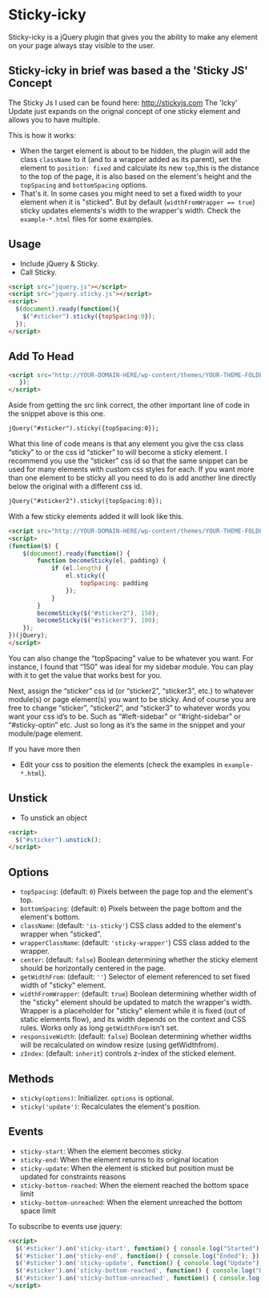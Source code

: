 # Sticky-icky

Sticky-icky is a jQuery plugin that gives you the ability to make any element on your page always stay visible to the user.

## Sticky-icky in brief was based a the 'Sticky JS' Concept  

The Sticky Js I used can be found here: http://stickyjs.com
The 'Icky' Update just expands on the orignal concept of one sticky element and allows you to have multiple.

This is how it works:

- When the target element is about to be hidden, the plugin will add the class `className` to it (and to a wrapper added as its parent), set the element to `position: fixed` and calculate its new `top`,this is the distance to the top of the page, it is also based on the element's height and the `topSpacing` and `bottomSpacing` options.
- That's it. 
In some cases you might need to set a fixed width to your element when it is "sticked".
But by default (`widthFromWrapper == true`) sticky updates elements's width to the wrapper's width.
Check the `example-*.html` files for some examples.

## Usage

- Include jQuery & Sticky.
- Call Sticky.

```html
<script src="jquery.js"></script>
<script src="jquery.sticky.js"></script>
<script>
  $(document).ready(function(){
    $("#sticker").sticky({topSpacing:0});
  });
</script>
```

## Add To Head
```html
<script src="http://YOUR-DOMAIN-HERE/wp-content/themes/YOUR-THEME-FOLDER-NAME-HERE/js/jquery.sticky.js"></script> <script>   jQuery(document).ready(function(){ jQuery("#sticker").sticky({topSpacing:200});
   });
</script>
```
Aside from getting the src link correct, the other important line of code in the snippet above is this one.
```html
jQuery("#sticker").sticky({topSpacing:0});
```
What this line of code means is that any element you give the css class “sticky” to or the css id “sticker” to will become a sticky element. I recommend you use the “sticker” css id so that the same snippet can be used for many elements with custom css styles for each.
If you want more than one element to be sticky all you need to do is add another line directly below the original with a different css id.
```html
jQuery("#sticker2").sticky({topSpacing:0});
```
With a few sticky elements added it will look like this.
```html
<script src="http://YOUR-DOMAIN-HERE/wp-content/themes/YOUR-THEME-FOLDER-NAME-HERE/js/jquery.sticky.js"></script>
<script>
(function($) {
    $(document).ready(function() {
        function becomeSticky(el, padding) {
            if (el.length) {
                el.sticky({
                    topSpacing: padding
                });
            }
        }
        becomeSticky($("#sticker2"), 150);
        becomeSticky($("#sticker3"), 100);
    });
})(jQuery);
</script>
```
You can also change the “topSpacing” value to be whatever you want. For instance, I found that “150” was ideal for my sidebar module. You can play with it to get the value that works best for you.

Next, assign the “sticker” css id (or “sticker2”, “sticker3”, etc.) to whatever module(s) or page element(s) you want to be sticky. And of course you are free to change “sticker”, “sticker2”, and “sticker3” to whatever words you want your css id’s to be. Such as “#left-sidebar” or “#right-sidebar” or “#sticky-optin” etc. Just so long as it’s the same in the snippet and your module/page element.

If you have more then 
- Edit your css to position the elements (check the examples in `example-*.html`).

## Unstick 
- To unstick an object

```html
<script>
  $("#sticker").unstick();
</script>
```

## Options

- `topSpacing`: (default: `0`) Pixels between the page top and the element's top.
- `bottomSpacing`: (default: `0`) Pixels between the page bottom and the element's bottom.
- `className`: (default: `'is-sticky'`) CSS class added to the element's wrapper when "sticked".
- `wrapperClassName`: (default: `'sticky-wrapper'`) CSS class added to the wrapper.
- `center`: (default: `false`) Boolean determining whether the sticky element should be horizontally centered in the page.
- `getWidthFrom`: (default: `''`) Selector of element referenced to set fixed width of "sticky" element.
- `widthFromWrapper`: (default: `true`) Boolean determining whether width of the "sticky" element should be updated to match the wrapper's width. Wrapper is a placeholder for "sticky" element while it is fixed (out of static elements flow), and its width depends on the context and CSS rules. Works only as long `getWidthForm` isn't set.
- `responsiveWidth`: (default: `false`) Boolean determining whether widths will be recalculated on window resize (using getWidthfrom).
- `zIndex`: (default: `inherit`) controls z-index of the sticked element.

## Methods

- `sticky(options)`: Initializer. `options` is optional.
- `sticky('update')`: Recalculates the element's position.

## Events

- `sticky-start`: When the element becomes sticky.
- `sticky-end`: When the element returns to its original location
- `sticky-update`: When the element is sticked but position must be updated for constraints reasons
- `sticky-bottom-reached`: When the element reached the bottom space limit
- `sticky-bottom-unreached`: When the element unreached the bottom space limit

To subscribe to events use jquery:

```html
<script>
  $('#sticker').on('sticky-start', function() { console.log("Started"); });
  $('#sticker').on('sticky-end', function() { console.log("Ended"); });
  $('#sticker').on('sticky-update', function() { console.log("Update"); });
  $('#sticker').on('sticky-bottom-reached', function() { console.log("Bottom reached"); });
  $('#sticker').on('sticky-bottom-unreached', function() { console.log("Bottom unreached"); });
</script>
```
